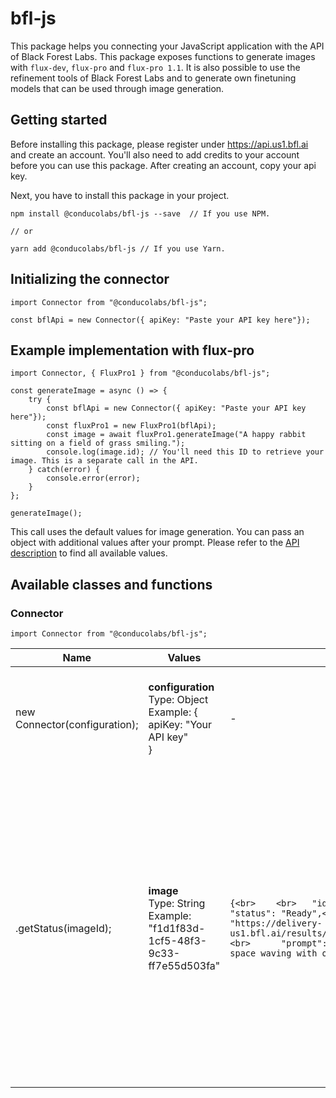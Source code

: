# bfl-js

This package helps you connecting your JavaScript application with the API of Black Forest Labs. This package exposes functions to generate images with `flux-dev`, `flux-pro` and `flux-pro 1.1`. It is also possible to use the refinement tools of Black Forest Labs and to generate own finetuning models that can be used through image generation.

## Getting started

Before installing this package, please register under https://api.us1.bfl.ai and create an account. You'll also need to add credits to your account before you can use this package. After creating an account, copy your api key.

Next, you have to install this package in your project.

```
npm install @conducolabs/bfl-js --save  // If you use NPM.

// or

yarn add @conducolabs/bfl-js // If you use Yarn.
```

## Initializing the connector

```
import Connector from "@conducolabs/bfl-js";

const bflApi = new Connector({ apiKey: "Paste your API key here"});
```

## Example implementation with flux-pro
```
import Connector, { FluxPro1 } from "@conducolabs/bfl-js";

const generateImage = async () => {
    try {
        const bflApi = new Connector({ apiKey: "Paste your API key here"});
        const fluxPro1 = new FluxPro1(bflApi);
        const image = await fluxPro1.generateImage("A happy rabbit sitting on a field of grass smiling.");
        console.log(image.id); // You'll need this ID to retrieve your image. This is a separate call in the API.
    } catch(error) {
        console.error(error);
    }
};

generateImage();
```

This call uses the default values for image generation. You can pass an object with additional values after your prompt. Please refer to the [API description](https://api.us1.bfl.ai/scalar#tag/tasks/POST/v1/flux-pro) to find all available values.

## Available classes and functions

### Connector

`import Connector from "@conducolabs/bfl-js";`

| Name                          | Values                                                                           | Returns                                                                                                                                                                                                                                                                                                                                                  | Description                                                                                                                                                                                                                                            |
|-------------------------------|----------------------------------------------------------------------------------|----------------------------------------------------------------------------------------------------------------------------------------------------------------------------------------------------------------------------------------------------------------------------------------------------------------------------------------------------------|--------------------------------------------------------------------------------------------------------------------------------------------------------------------------------------------------------------------------------------------------------|
| new Connector(configuration); | **configuration**<br>Type: Object<br>Example: {<br>  apiKey: "Your API key"<br>} | -                                                                                                                                                                                                                                                                                                                                                        | This class initializes the connector and is needed for all available models.                                                                                                                                                                           |
| .getStatus(imageId);          | **image**<br>Type: String<br>Example: "f1d1f83d-1cf5-48f3-9c33-ff7e55d503fa"     | ```{<br>    <br>   "id": "f1d1f83d-1cf5-48f3-9c33-ff7e55d503fa",<br>   "status": "Ready",<br>   "result": {<br>      "sample": "https://delivery-us1.bfl.ai/results/fd01bf81102a42a387b940865409073f/sample.jpeg",<br>      "prompt": "Realistic picture of Commander Con flying in space waving with one hand."<br>   },<br>   "progress": null<br>}``` | This async function retrieves the details of an image generation. If the image has finished processing, it will provide all information to download the image. If the image hasn't finished processing, it will return the progress of the generation. |
